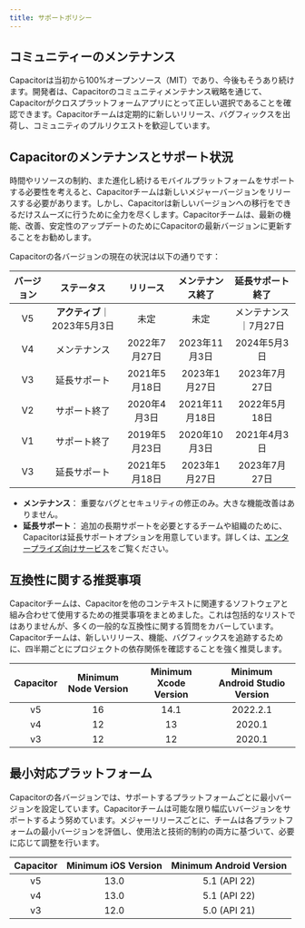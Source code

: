 ```yaml
---
title: サポートポリシー
---
```


<head>
  <title>アプリ開発サポートポリシー - Capacitor</title>
  <meta
    name="description"
    content="Capacitor is 100% open-source (MIT), and always will be. Read our support policy to see why users know Capacitor is the right choice for app development."
  />
</head>

## コミュニティーのメンテナンス

Capacitorは当初から100%オープンソース（MIT）であり、今後もそうあり続けます。開発者は、Capacitorのコミュニティメンテナンス戦略を通じて、Capacitorがクロスプラットフォームアプリにとって正しい選択であることを確認できます。Capacitorチームは定期的に新しいリリース、バグフィックスを出荷し、コミュニティのプルリクエストを歓迎しています。

## Capacitorのメンテナンスとサポート状況

時間やリソースの制約、また進化し続けるモバイルプラットフォームをサポートする必要性を考えると、Capacitorチームは新しいメジャーバージョンをリリースする必要があります。しかし、Capacitorは新しいバージョンへの移行をできるだけスムーズに行うために全力を尽くします。Capacitorチームは、最新の機能、改善、安定性のアップデートのためにCapacitorの最新バージョンに更新することをお勧めします。

Capacitorの各バージョンの現在の状況は以下の通りです：

| バージョン | ステータス | リリース | メンテナンス終了 | 延長サポート終了 |
| :-----: | :--------------: | :-----------: | :---------------: | :---------------: |
| V5 | **アクティブ**｜2023年5月3日 | 未定 | 未定 | メンテナンス｜7月27日 |
| V4 | メンテナンス | 2022年7月27日 | 2023年11月3日 | 2024年5月3日 |
| V3 | 延長サポート | 2021年5月18日 | 2023年1月27日 | 2023年7月27日 |
| V2 | サポート終了 | 2020年4月3日 | 2021年11月18日 | 2022年5月18日 |
| V1 | サポート終了 | 2019年5月23日 | 2020年10月3日 | 2021年4月3日 |
| V3 | 延長サポート | 2021年5月18日 | 2023年1月27日 | 2023年7月27日 |

- **メンテナンス**： 重要なバグとセキュリティの修正のみ。大きな機能改善はありません。
- **延長サポート**： 追加の長期サポートを必要とするチームや組織のために、Capacitorは延長サポートオプションを用意しています。詳しくは、[エンタープライズ向けサービス](https://capacitorjs.com/enterprise)をご覧ください。

## 互換性に関する推奨事項

Capacitorチームは、Capacitorを他のコンテキストに関連するソフトウェアと組み合わせて使用するための推奨事項をまとめました。これは包括的なリストではありませんが、多くの一般的な互換性に関する質問をカバーしています。Capacitorチームは、新しいリリース、機能、バグフィックスを追跡するために、四半期ごとにプロジェクトの依存関係を確認することを強く推奨します。

| Capacitor | Minimum Node Version | Minimum Xcode Version | Minimum Android Studio Version |
| :-------: | :------------------: | :-------------------: | :----------------------------: |
|    v5     |          16          |         14.1          |            2022.2.1            |
|    v4     |          12          |          13           |             2020.1             |
|    v3     |          12          |          12           |             2020.1             |

## 最小対応プラットフォーム

Capacitorの各バージョンでは、サポートするプラットフォームごとに最小バージョンを設定しています。Capacitorチームは可能な限り幅広いバージョンをサポートするよう努めています。メジャーリリースごとに、チームは各プラットフォームの最小バージョンを評価し、使用法と技術的制約の両方に基づいて、必要に応じて調整を行います。

| Capacitor | Minimum iOS Version | Minimum Android Version |
| :-------: | :-----------------: | :---------------------: |
|    v5     |        13.0         |      5.1 (API 22)       |
|    v4     |        13.0         |      5.1 (API 22)       |
|    v3     |        12.0         |      5.0 (API 21)       |
